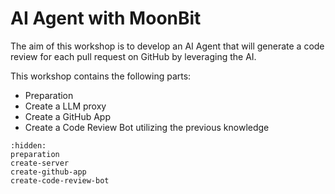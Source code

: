 # AI Agent with MoonBit

The aim of this workshop is to develop an AI Agent that will generate a code
review for each pull request on GitHub by leveraging the AI.

This workshop contains the following parts:

- Preparation
- Create a LLM proxy
- Create a GitHub App
- Create a Code Review Bot utilizing the previous knowledge

```{toctree}
:hidden:
preparation
create-server
create-github-app
create-code-review-bot
```